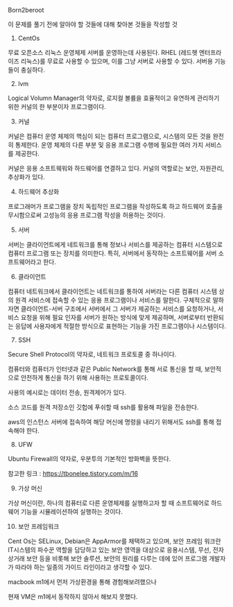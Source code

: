 Born2beroot

이 문제를 풀기 전에 알아야 할 것들에 대해 찾아본 것들을 작성할 것

1. CentOs

무료 오픈소스 리눅스 운영체제
서버를 운영하는데 사용된다.
RHEL (레드헷 엔터프라이즈 리눅스)를 무료로 사용할 수 있으며, 이를 그냥 서버로 사용할 수 있다.
서버용 기능들이 충실하다.

2. lvm

Logical Volumn Manager의 약자로, 로지컬 볼륨을 효율적이고 유연하게 관리하기 위한 커널의 한 부분이자 프로그램이다.

3. 커널

커널은 컴퓨터 운영 체제의 핵심이 되는 컴퓨터 프로그램으로, 시스템의 모든 것을 완전히 통제한다. 운영 체제의 다른 부분 및 응용 프로그램 수행에 필요한 여러 가지 서비스를 제공한다.

커널은 응용 소프트웨워와 하드웨어를 연결하고 있다.
커널의 역할로는 보안, 자원관리, 추상화가 있다.

4. 하드웨어 추상화

프로그래머가 프로그램을 장치 독립적인 프로그램을 작성하도록 하고 하드웨어 호출을 무시함으로써 고성능의 응용 프로그램 작성을 허용하는 것이다.

5. 서버

서버는 클라이언트에게 네트워크를 통해 정보나 서비스를 제공하는 컴퓨터 시스템으로 컴퓨터 프로그램 또는 장치를 의미한다. 특히, 서버에서 동작하는 소프트웨어를 서버 소프트웨어라고 한다.

6. 클라이언트

컴퓨터 네트워크에서 클라이언트는 네트워크를 통하여 서버라는 다른 컴퓨터 시스템 상의 원격 서비스에 접속할 수 있는 응용 프로그램이나 서비스를 말한다.
구체적으로 말하자면 클라이언트-서버 구조에서 서버에서 그 서버가 제공하는 서비스를 요청하거나, 서비스 요청을 위해 필요 인자를 서버가 원하는 방식에 맞게 제공하며, 서버로부터 반환되는 응답에 사용자에게 적절한 방식으로 표현하는 기능을 가진 프로그램이나 시스템이다.

7. SSH

Secure Shell Protocol의 약자로, 네트워크 프로토콜 중 하나이다.

컴퓨터와 컴퓨터가 인터넷과 같은 Public Network를 통해 서로 통신을 할 때, 보안적으로 안전하게 통신을 하기 위해 사용하는 프로토콜이다. 

사용의 예시로는 데이터 전송, 원격제어가 있다.

소스 코드를 원격 저장소인 깃헙에 푸쉬할 때 ssh를 활용해 파일을 전송한다.

aws의 인스턴스 서버에 접속하여 해당 머신에 명령을 내리기 위해서도 ssh를 통해 접속해야 한다.

8. UFW

Ubuntu Firewall의 약자로, 우분투의 기본적인 방화벽을 뜻한다.

참고한 링크 : https://tbonelee.tistory.com/m/16

9. 가상 머신

가상 머신이란, 하나의 컴퓨터로 다른 운영체제를 실행하고자 할 때 소프트웨어로 하드웨어 기능을 시뮬레이션하여 실행하는 것이다.

10. 보안 프레임워크 

Cent Os는 SELinux, Debian은 AppArmor를 채택하고 있으며, 보안 프레임 워크란 IT시스템의 파수꾼 역할을 담당하고 있는 보안 영역을 대상으로 응용시스템, 무선, 전자 상거래 보안 등을 비롯해 보안 솔루션, 보안의 원리를 다루는 데에 있어 프로그램 개발자가 따라야 하는 일종의 가이드 라인이라고 생각할 수 있다.

macbook m1에서 먼저 가상환경을 통해 경험해보려했으나

현재 VM은 m1에서 동작하지 않아서 해보지 못했다.

